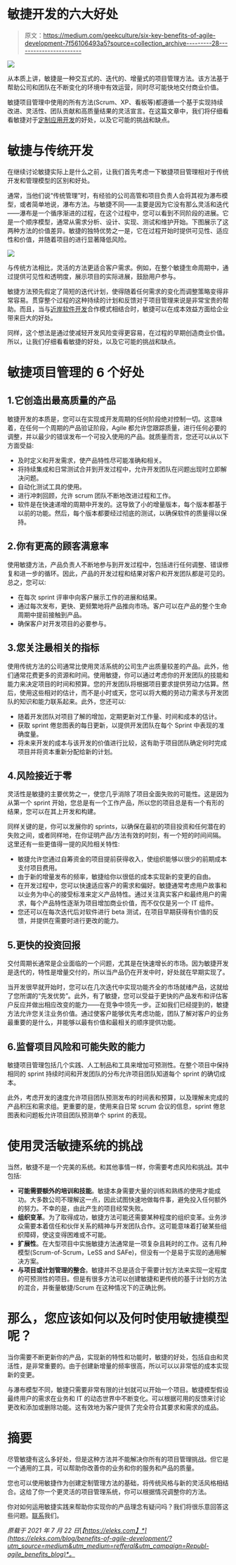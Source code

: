 # 敏捷开发的六大好处

> 原文：<https://medium.com/geekculture/six-key-benefits-of-agile-development-7f56106493a5?source=collection_archive---------28----------------------->

![](img/38cc369d29cf0fca037629583a6bf185.png)

从本质上讲，敏捷是一种交互式的、迭代的、增量式的项目管理方法。该方法基于帮助公司和团队在不断变化的环境中有效运营，同时尽可能快地交付商业价值。

敏捷项目管理中使用的所有方法(Scrum、XP、看板等)都遵循一个基于实现持续改进、灵活性、团队贡献和高质量结果的灵活宣言。在这篇文章中，我们将仔细看看敏捷对于[定制应用开发](https://eleks.com/services/custom-application-development/?utm_source=medium&utm_medium=refferal&utm_campaign=Republ-agile_benefits_blog)的好处，以及它可能的挑战和缺点。

# 敏捷与传统开发

在继续讨论敏捷实际上是什么之前，让我们首先考虑一下敏捷项目管理相对于传统开发和管理模型的区别和好处。

通常，当他们说“传统管理”时，有经验的公司高管和项目负责人会将其视为瀑布模型，或者简单地说，瀑布方法。与敏捷不同——主要是因为它没有那么灵活和迭代——瀑布是一个循序渐进的过程，在这个过程中，您可以看到不同阶段的进展。它是一个顺序模型，通常从需求分析、设计、实现、测试和维护开始。下图展示了这两种方法的价值差异。敏捷的独特优势之一是，它在过程开始时提供可见性、适应性和价值，并随着项目的进行显著降低风险。

![](img/c7fd17242514925028fea6ddd67754e6.png)

与传统方法相比，灵活的方法更适合客户需求。例如，在整个敏捷生命周期中，通过提供可见性和透明度，展示项目的实际进展，鼓励用户参与。

敏捷方法预先假定了简短的迭代计划，使得随着任何需求的变化而调整策略变得非常容易。贯穿整个过程的这种持续的计划和反馈对于项目管理来说是非常宝贵的帮助。而且，当与[近岸软件开发](https://eleks.com/expertise/nearshore-software-development-company/?utm_source=medium&utm_medium=refferal&utm_campaign=Republ-agile_benefits_blog)合作模式相结合时，敏捷可以在成本效益方面给企业带来巨大的好处。

同样，这个想法是通过使减轻开发风险变得更容易，在过程的早期创造商业价值。所以，让我们仔细看看敏捷的好处，以及它可能的挑战和缺点。

# 敏捷项目管理的 6 个好处

## 1.它创造出最高质量的产品

敏捷开发的本质是，您可以在实现或开发周期的任何阶段绝对控制一切。这意味着，在任何一个周期的产品验证阶段，Agile 都允许您跟踪质量，进行任何必要的调整，并以最少的错误发布一个可投入使用的产品。就质量而言，您还可以从以下方面受益:

*   及时定义和开发需求，使产品特性尽可能准确和相关。
*   将持续集成和日常测试合并到开发过程中，允许开发团队在问题出现时立即解决问题。
*   自动化测试工具的使用。
*   进行冲刺回顾，允许 scrum 团队不断地改进过程和工作。
*   软件是在快速递增的周期中开发的。这导致了小的增量版本，每个版本都基于以前的功能。然后，每个版本都要经过彻底的测试，以确保软件的质量得以保持。

## 2.你有更高的顾客满意率

使用敏捷方法，产品负责人不断地参与到开发过程中，包括进行任何调整、错误修复和进一步的循环。因此，产品的开发过程和结果对客户和开发团队都是可见的。总之，您可以:

*   在每次 sprint 评审中向客户展示工作的进展和结果。
*   通过每次发布，更快、更频繁地将产品推向市场。客户可以在产品的整个生命周期中提前接触到产品。
*   确保客户对开发项目的必要参与。

## 3.您关注最相关的指标

使用传统方法的公司通常比使用灵活系统的公司生产出质量较差的产品。此外，他们通常花费更多的资源和时间。使用敏捷，你可以通过考虑你的开发团队的技能和能力来决定项目的时间和预算。您的开发团队将根据项目要求提供劳动力估算。然后，使用这些相对的估计，而不是小时或天，您可以将大概的劳动力需求与开发团队的知识和能力联系起来。此外，您还可以:

*   随着开发团队对项目了解的增加，定期更新对工作量、时间和成本的估计。
*   获取 sprint 倦怠图表的每日更新，以提供开发团队在每个 Sprint 中表现的准确度量。
*   将未来开发的成本与该开发的价值进行比较，这有助于项目团队确定何时完成项目并将资本重新分配给新的计划。

## 4.风险接近于零

灵活性是敏捷的主要优势之一，使您几乎消除了项目全面失败的可能性。这是因为从第一个 sprint 开始，您总是有一个工作产品，所以您的项目总是有一个有形的结果，您可以在其上开发和构建。

同样关键的是，你可以发展你的 sprints，以确保在最初的项目投资和任何潜在的失败之间，或者同样地，在你证明产品/方法有效的时刻，有一个短的时间间隔。这里还有一些更值得一提的风险相关特性:

*   敏捷允许您通过自筹资金的项目提前获得收入，使组织能够以很少的前期成本支付项目费用。
*   由于新的增量发布的频率，敏捷给你以很低的成本实现新的变更的自由。
*   在开发过程中，您可以快速适应客户的需求和偏好。敏捷通常考虑用户故事和以业务为中心的接受标准来定义产品特性。通过关注真实客户和最终用户的需求，每个产品特性逐渐为项目增加商业价值，而不仅仅是另一个 IT 组件。
*   您还可以在每次迭代后对软件进行 beta 测试，在项目早期获得有价值的反馈，并提供在需要时进行更改的能力。

## 5.更快的投资回报

交付周期长通常是企业面临的一个问题，尤其是在快速增长的市场。因为敏捷开发是迭代的，特性是增量交付的，所以当产品仍在开发中时，好处就在早期实现了。

当开发很早就开始时，您可以在几次迭代中实现功能齐全的市场就绪产品，这就给了您所谓的“先发优势”。此外，有了敏捷，您可以受益于更快的产品发布和评估客户反应并做出相应改变的能力——在竞争中领先一步。正如我们已经提到的，敏捷方法允许您关注业务价值。通过使客户能够优先考虑功能，团队了解对客户的业务最重要的是什么，并能够以最有价值和最相关的顺序提供功能。

## 6.监督项目风险和可能失败的能力

敏捷项目管理包括几个实践、人工制品和工具来增加可预测性。在整个项目中保持相同的 sprint 持续时间和开发团队的分布允许项目团队知道每个 sprint 的确切成本。

此外，考虑开发的速度允许项目团队预测发布的时间表和预算，以及理解未完成的产品积压和需求组。更重要的是，使用来自日常 scrum 会议的信息，sprint 倦怠图表和问题板允许项目团队预测单个 sprint 的表现。

# 使用灵活敏捷系统的挑战

当然，敏捷不是一个完美的系统。和其他事情一样，你需要考虑风险和挑战。其中包括:

*   **可能需要额外的培训和技能**。敏捷本身需要大量的训练和熟练的使用才能成功。大多数公司不理解这一点，因此试图快速地做每件事，避免投入任何额外的努力。不幸的是，由此产生的项目经常失败。
*   **组织变革**。为了取得成功，敏捷方法可能还需要某种程度的组织变革。业务涉众需要本着信任和伙伴关系的精神与开发团队合作。这可能意味着打破某些组织障碍，使这变得困难或不可能。
*   **扩展性**。在大型项目中实施敏捷方法通常是一项复杂且耗时的工作。这有几种模型(Scrum-of-Scrum，LeSS and SAFe)，但没有一个是易于实现的通用解决方案。
*   **与项目或计划管理的整合**。敏捷并不总是适合于需要计划方法来实现一定程度的可预测性的项目。但是有很多方法可以创建敏捷和更传统的基于计划的方法的混合，并衡量敏捷/Scrum 在这种情况下的正确比例。

# 那么，您应该如何以及何时使用敏捷模型呢？

当你需要不断更新你的产品，实现新的特性和功能时，敏捷的好处，包括自由和灵活性，是非常重要的。由于创建新增量的频率很高，所以可以以非常低的成本实现新的变更。

与瀑布模型不同，敏捷只需要非常有限的计划就可以开始一个项目。敏捷模型假设最终用户的需求在业务和 IT 的动态世界中不断变化。可以根据可用的反馈来讨论更改和添加或删除功能。这有效地为客户提供了完全符合其要求和需求的成品。

# 摘要

尽管敏捷有这么多好处，但是这种方法并不能解决你所有的项目管理挑战。但它是一个通用的工具，可以帮助你改善你的业务和你的服务和产品的质量。

您也可以使用敏捷作为创建定制管理方法的基础，将传统风格与新的灵活风格相结合。这给了你一个更灵活的项目管理系统，你可以根据情况调整你的方法。

你对如何运用敏捷实践来帮助你实现你的产品理念有疑问吗？我们将很乐意回答这些问题。[联系](https://eleks.com/contact-us/?utm_source=medium&utm_medium=refferal&utm_campaign=Republ-agile_benefits_blog)我们。

*原载于 2021 年 7 月 22 日*[*【https://eleks.com】*](https://eleks.com/blog/benefits-of-agile-development/?utm_source=medium&utm_medium=refferal&utm_campaign=Republ-agile_benefits_blog)*。*